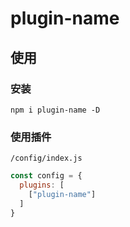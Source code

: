 # plugin-name

> 

## 使用

### 安装
```
npm i plugin-name -D
```

### 使用插件
`/config/index.js`

```js
const config = {
  plugins: [
    ["plugin-name"]
  ]
}
```
